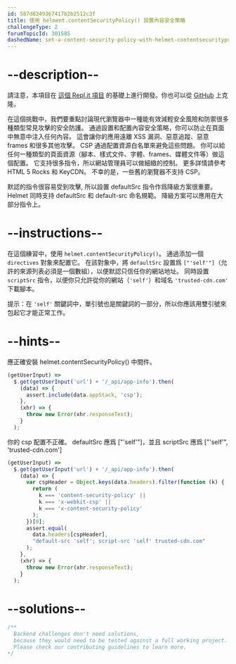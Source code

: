 ```yaml
---
id: 587d8249367417b2b2512c3f
title: 使用 helment.contentSecurityPolicy() 設置內容安全策略
challengeType: 2
forumTopicId: 301585
dashedName: set-a-content-security-policy-with-helmet-contentsecuritypolicy
---
```


# --description--

請注意，本項目在 [這個 Repl.it 項目](https://replit.com/github/freeCodeCamp/boilerplate-infosec) 的基礎上進行開發。你也可以從 [GitHub](https://github.com/freeCodeCamp/boilerplate-infosec/) 上克隆。

在這個挑戰中，我們要重點討論現代瀏覽器中一種能有效減輕安全風險和防禦很多種類型常見攻擊的安全防護。 通過設置和配置內容安全策略，你可以防止在頁面中無意中注入任何內容。 這會讓你的應用遠離 XSS 漏洞、惡意追蹤、惡意 frames 和很多其他攻擊。 CSP 通過配置資源白名單來避免這些問題。 你可以給任何一種類型的頁面資源（腳本、樣式文件、字體、frames、媒體文件等）做這個配置。 它支持很多指令，所以網站管理員可以做細緻的控制。 更多詳情請參考 HTML 5 Rocks 和 KeyCDN。 不幸的是，一些舊的瀏覽器不支持 CSP。

默認的指令很容易受到攻擊, 所以設置 defaultSrc 指令作爲降級方案很重要。 Helmet 同時支持 defaultSrc 和 default-src 命名規範。 降級方案可以應用在大部分指令上。

# --instructions--

在這個練習中，使用 `helmet.contentSecurityPolicy()`。 通過添加一個 `directives` 對象來配置它。 在該對象中，將 `defaultSrc` 設置爲 `["'self'"]`（允許的來源列表必須是一個數組），以便默認只信任你的網站地址。 同時設置 `scriptSrc` 指令，以便你只允許從你的網站（`'self'`）和域名 `'trusted-cdn.com'` 下載腳本。

提示：在 `'self'` 關鍵詞中，單引號也是關鍵詞的一部分，所以你應該用雙引號來包起它才能正常工作。

# --hints--

應正確安裝 helmet.contentSecurityPolicy() 中間件。

```js
(getUserInput) =>
  $.get(getUserInput('url') + '/_api/app-info').then(
    (data) => {
      assert.include(data.appStack, 'csp');
    },
    (xhr) => {
      throw new Error(xhr.responseText);
    }
  );
```

你的 csp 配置不正確。 defaultSrc 應爲 ["'self'"]，並且 scriptSrc 應爲 ["'self'", 'trusted-cdn.com']

```js
(getUserInput) =>
  $.get(getUserInput('url') + '/_api/app-info').then(
    (data) => {
      var cspHeader = Object.keys(data.headers).filter(function (k) {
        return (
          k === 'content-security-policy' ||
          k === 'x-webkit-csp' ||
          k === 'x-content-security-policy'
        );
      })[0];
      assert.equal(
        data.headers[cspHeader],
        "default-src 'self'; script-src 'self' trusted-cdn.com"
      );
    },
    (xhr) => {
      throw new Error(xhr.responseText);
    }
  );
```

# --solutions--

```js
/**
  Backend challenges don't need solutions,
  because they would need to be tested against a full working project.
  Please check our contributing guidelines to learn more.
*/
```
